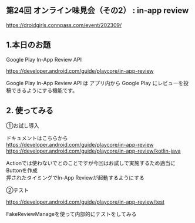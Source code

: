 ## 第24回 オンライン味見会（その2） : in-app review
https://droidgirls.connpass.com/event/202309/

## 1.本日のお題

Google Play In-App Review API 

https://developer.android.com/guide/playcore/in-app-review

Google Play In-App Review API は アプリ内から Google Play にレビューを投稿できるようにする機能です。



## 2. 使ってみる

①お試し導入

ドキュメントはこちらから  
https://developer.android.com/guide/playcore/in-app-review  
https://developer.android.com/guide/playcore/in-app-review/kotlin-java

Actionでは使わないでとのことですが今回はお試しで実施するため適当にButtonを作成  
押されたタイミングでIn-App Reviewが起動するようにする

②テスト

https://developer.android.com/guide/playcore/in-app-review/test

FakeReviewManageを使って内部的にテストをしてみる
